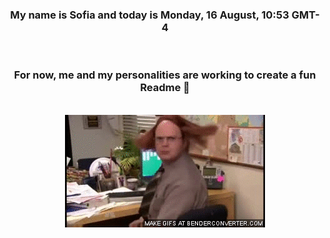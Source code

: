 


<div align="center">
<h3 >My name is Sofia and today is Monday, 16 August, 10:53 GMT-4</h3><br>
<h3 >For now, me and my personalities are working to create a fun Readme 👋
</h3><br>
<img src='img/dwight.gif' alt='working...'/>
</div>

